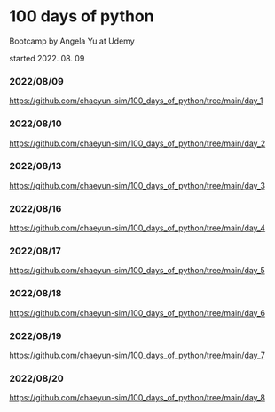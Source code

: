 # 100 days of python
Bootcamp by Angela Yu at Udemy

started 2022. 08. 09



### 2022/08/09
https://github.com/chaeyun-sim/100_days_of_python/tree/main/day_1

### 2022/08/10
https://github.com/chaeyun-sim/100_days_of_python/tree/main/day_2

### 2022/08/13
https://github.com/chaeyun-sim/100_days_of_python/tree/main/day_3

### 2022/08/16
https://github.com/chaeyun-sim/100_days_of_python/tree/main/day_4

### 2022/08/17
https://github.com/chaeyun-sim/100_days_of_python/tree/main/day_5

### 2022/08/18
https://github.com/chaeyun-sim/100_days_of_python/tree/main/day_6

### 2022/08/19
https://github.com/chaeyun-sim/100_days_of_python/tree/main/day_7

### 2022/08/20
https://github.com/chaeyun-sim/100_days_of_python/tree/main/day_8


